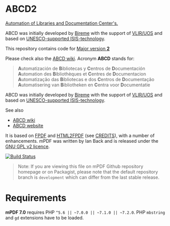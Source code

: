 # ABCD2
<!--
/* modified:
   2021-02-06: fho4abcd Added soem descriptive content
*/
-->
[Automation of Libraries and Documentation Center's.](http://abcd.netcat.be/)

ABCD was initially developed by [Bireme](http://regional.bvsalud.org/local/Site/bireme/I/homepage.htm) with the support of [VLIR/UOS](https://www.vliruos.be/en/home/1) and based on [UNESCO-supported ISIS-technology](http://www.unesco.org/isis). 

This repository contains code for [Major version **2**](http://abcd.netcat.be/?q=node/43)

Please check also the [ABCD wiki](http://abcdwiki.net). Acronym **ABCD** stands for:

> **A**utomatización de **B**ibliotecas y **C**entros de **D**ocumentación<br>
> **A**utomation des **B**ibliothèques et **C**entres de **D**ocumentacion<br>
> **A**utomatização das **B**ibliotecas e dos **C**entros de **D**ocumentação<br>
> **A**utomatisering van **B**ibliotheken en **C**entra voor **D**ocumentatie

ABCD was initially developed by [Bireme](http://regional.bvsalud.org/local/Site/bireme/I/homepage.htm) with the support of [VLIR/UOS](https://www.vliruos.be/en/home/1) and based on [UNESCO-supported ISIS-technology](http://www.unesco.org/isis).

See also
* [ABCD wiki](http://abcdwiki.net)
* [ABCD website](http://abcd.netcat.be/)

It is based on [FPDF](http://www.fpdf.org/) and [HTML2FPDF](http://html2fpdf.sourceforge.net/)
(see [CREDITS](CREDITS.txt)), with a number of enhancements. mPDF was written by Ian Back and is released
under the [GNU GPL v2 licence](LICENSE.txt).

[![Build Status](https://travis-ci.org/mpdf/mpdf.svg?branch=development)](https://travis-ci.org/mpdf/mpdf)

> Note: If you are viewing this file on mPDF Github repository homepage or on Packagist, please note that
> the default repository branch is `development` which can differ from the last stable release.

Requirements
============

**mPDF 7.0** requires PHP `^5.6 || ~7.0.0 || ~7.1.0 || ~7.2.0`. PHP `mbstring` and `gd` extensions have to be loaded.
